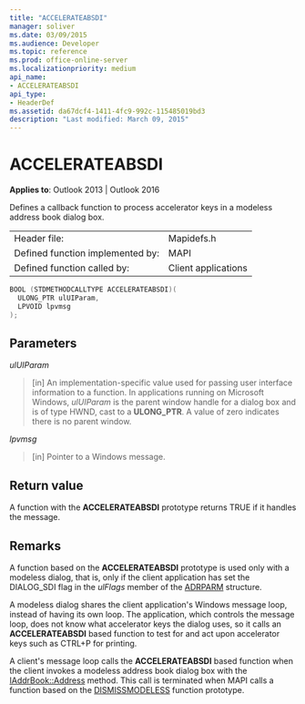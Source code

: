 ```yaml
---
title: "ACCELERATEABSDI"
manager: soliver
ms.date: 03/09/2015
ms.audience: Developer
ms.topic: reference
ms.prod: office-online-server
ms.localizationpriority: medium
api_name:
- ACCELERATEABSDI
api_type:
- HeaderDef
ms.assetid: da67dcf4-1411-4fc9-992c-115485019bd3
description: "Last modified: March 09, 2015"
---
```


# ACCELERATEABSDI
 
**Applies to**: Outlook 2013 | Outlook 2016 
  
Defines a callback function to process accelerator keys in a modeless address book dialog box. 
  
|||
|:-----|:-----|
|Header file:  <br/> |Mapidefs.h  <br/> |
|Defined function implemented by:  <br/> |MAPI  <br/> |
|Defined function called by:  <br/> |Client applications  <br/> |
   
```cpp
BOOL (STDMETHODCALLTYPE ACCELERATEABSDI)( 
  ULONG_PTR ulUIParam,
  LPVOID lpvmsg
);
```

## Parameters

 _ulUIParam_
  
> [in] An implementation-specific value used for passing user interface information to a function. In applications running on Microsoft Windows,  _ulUIParam_ is the parent window handle for a dialog box and is of type HWND, cast to a **ULONG_PTR**. A value of zero indicates there is no parent window. 
    
 _lpvmsg_
  
> [in] Pointer to a Windows message.
    
## Return value

A function with the **ACCELERATEABSDI** prototype returns TRUE if it handles the message. 
  
## Remarks

A function based on the **ACCELERATEABSDI** prototype is used only with a modeless dialog, that is, only if the client application has set the DIALOG_SDI flag in the _ulFlags_ member of the [ADRPARM](adrparm.md) structure. 
  
A modeless dialog shares the client application's Windows message loop, instead of having its own loop. The application, which controls the message loop, does not know what accelerator keys the dialog uses, so it calls an **ACCELERATEABSDI** based function to test for and act upon accelerator keys such as CTRL+P for printing. 
  
A client's message loop calls the **ACCELERATEABSDI** based function when the client invokes a modeless address book dialog box with the [IAddrBook::Address](iaddrbook-address.md) method. This call is terminated when MAPI calls a function based on the [DISMISSMODELESS](dismissmodeless.md) function prototype. 
  

